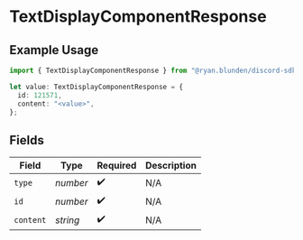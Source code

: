 # TextDisplayComponentResponse

## Example Usage

```typescript
import { TextDisplayComponentResponse } from "@ryan.blunden/discord-sdk/models/components";

let value: TextDisplayComponentResponse = {
  id: 121571,
  content: "<value>",
};
```

## Fields

| Field              | Type               | Required           | Description        |
| ------------------ | ------------------ | ------------------ | ------------------ |
| `type`             | *number*           | :heavy_check_mark: | N/A                |
| `id`               | *number*           | :heavy_check_mark: | N/A                |
| `content`          | *string*           | :heavy_check_mark: | N/A                |